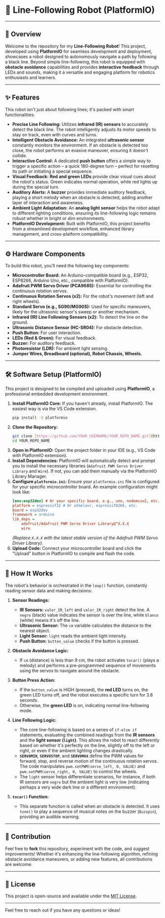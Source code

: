 # 🤖 Line-Following Robot (PlatformIO)

---

## 🌟 Overview

Welcome to the repository for my **Line-Following Robot**! This project, developed using **PlatformIO** for seamless development and deployment, showcases a robot designed to autonomously navigate a path by following a black line. Beyond simple line-following, this robot is equipped with **obstacle avoidance** capabilities and provides **interactive feedback** through LEDs and sounds, making it a versatile and engaging platform for robotics enthusiasts and learners.

---

## ✨ Features

This robot isn't just about following lines; it's packed with smart functionalities:

* **Precise Line Following:** Utilizes **infrared (IR) sensors** to accurately detect the black line. The robot intelligently adjusts its motor speeds to stay on track, even with curves and turns.
* **Intelligent Obstacle Avoidance:** An integrated **ultrasonic sensor** constantly monitors the environment. If an obstacle is detected too close, the robot performs an evasive maneuver, ensuring it doesn't collide.
* **Interactive Control:** A dedicated **push button** offers a simple way to trigger a specific action – a quick 180-degree turn – perfect for resetting its path or initiating a special sequence.
* **Visual Feedback:** **Red and green LEDs** provide clear visual cues about the robot's status. Green indicates normal operation, while red lights up during the special turn.
* **Auditory Alerts:** A **buzzer** provides immediate auditory feedback, playing a short melody when an obstacle is detected, adding another layer of interaction and awareness.
* **Ambient Light Adaptation:** An **analog light sensor** helps the robot adapt to different lighting conditions, ensuring its line-following logic remains robust whether in bright or dim environments.
* **PlatformIO Development:** Built with PlatformIO, this project benefits from a streamlined development workflow, enhanced library management, and cross-platform compatibility.

---

## ⚙️ Hardware Components

To build this robot, you'll need the following key components:

* **Microcontroller Board:** An Arduino-compatible board (e.g., ESP32, ESP8266, Arduino Uno, etc., compatible with PlatformIO).
* **Adafruit PWM Servo Driver (PCA9685):** Essential for controlling the continuous rotation servos.
* **Continuous Rotation Servos (x2):** For the robot's movement (left and right wheels).
* **Standard Servo (e.g., SG90/MG90S):** Used for specific maneuvers, likely for the ultrasonic sensor's sweep or another mechanism.
* **Infrared (IR) Line Following Sensors (x2):** To detect the line on the ground.
* **Ultrasonic Distance Sensor (HC-SR04):** For obstacle detection.
* **Push Button:** For user interaction.
* **LEDs (Red & Green):** For visual feedback.
* **Buzzer:** For auditory feedback.
* **Photoresistor (LDR):** For ambient light sensing.
* **Jumper Wires, Breadboard (optional), Robot Chassis, Wheels.**

---

## 🛠️ Software Setup (PlatformIO)

This project is designed to be compiled and uploaded using **PlatformIO**, a professional embedded development environment.

1.  **Install PlatformIO Core:** If you haven't already, install PlatformIO. The easiest way is via the VS Code extension.
    ```bash
    pip install -U platformio
    ```
2.  **Clone the Repository:**
    ```bash
    git clone [https://github.com/YOUR_USERNAME/YOUR_REPO_NAME.git](https://github.com/YOUR_USERNAME/YOUR_REPO_NAME.git)
    cd YOUR_REPO_NAME
    ```
3.  **Open in PlatformIO:** Open the project folder in your IDE (e.g., VS Code with PlatformIO extension).
4.  **Install Dependencies:** PlatformIO will automatically detect and prompt you to install the necessary libraries (`Adafruit PWM Servo Driver Library` and `Wire`). If not, you can add them manually via the PlatformIO Library Manager.
5.  **Configure `platformio.ini`:** Ensure your `platformio.ini` file is configured for your specific microcontroller board. An example configuration might look like:
    ```ini
    [env:esp32dev] # Or your specific board, e.g., uno, nodemcuv2, etc.
    platform = espressif32 # Or atmelavr, espressif8266, etc.
    board = esp32dev
    framework = arduino
    lib_deps =
        adafruit/Adafruit PWM Servo Driver Library@^X.X.X
        wire
    ```
    *(Replace `X.X.X` with the latest stable version of the Adafruit PWM Servo Driver Library).*
6.  **Upload Code:** Connect your microcontroller board and click the "Upload" button in PlatformIO to compile and flash the code.

---

## 🚀 How It Works

The robot's behavior is orchestrated in the `loop()` function, constantly reading sensor data and making decisions:

1.  **Sensor Readings:**
    * **IR Sensors:** `valor_IR_left` and `valor_IR_right` detect the line. A `negro` (black) value indicates the sensor is over the line, while `blanco` (white) means it's off the line.
    * **Ultrasonic Sensor:** The `cm` variable calculates the distance to the nearest object.
    * **Light Sensor:** `light` reads the ambient light intensity.
    * **Push Button:** `button_value` checks if the button is pressed.

2.  **Obstacle Avoidance Logic:**
    * If `cm` (distance) is less than 9 cm, the robot activates `tocar()` (plays a melody) and performs a pre-programmed sequence of movements using the servos to navigate around the obstacle.

3.  **Button Press Action:**
    * If the `button_value` is HIGH (pressed), the **red LED** turns on, the green LED turns off, and the robot executes a specific turn for 3.8 seconds.
    * Otherwise, the **green LED** is on, indicating normal line-following mode.

4.  **Line Following Logic:**
    * The core line-following is based on a series of `if-else if` statements, evaluating the combined readings from the **IR sensors** and the **light sensor (`light`)**. This allows the robot to react differently based on whether it's perfectly on the line, slightly off to the left or right, or even if the ambient lighting changes drastically.
    * **`SERVOMIN`**, **`SERVOSTOP`**, and **`SERVOMAX`** define the PWM values for forward, stop, and reverse motion of the continuous rotation servos. The code manipulates `pwm.setPWM(servo_left, 0, VALUE)` and `pwm.setPWM(servo_right, 0, VALUE)` to control the wheels.
    * The `light` sensor helps differentiate scenarios, for instance, if both IR sensors are `negro` but the ambient light is very low (indicating perhaps a very wide dark line or a different environment).

5.  **`tocar()` Function:**
    * This separate function is called when an obstacle is detected. It uses `tone()` to play a sequence of musical notes on the buzzer (`Buzzpin`), providing an audible warning.

---

## 🤝 Contribution

Feel free to **fork** this repository, experiment with the code, and suggest improvements! Whether it's enhancing the line-following algorithm, refining obstacle avoidance maneuvers, or adding new features, all contributions are welcome.

---

## 📄 License

This project is open-source and available under the [MIT License](LICENSE).

---

Feel free to reach out if you have any questions or ideas!
